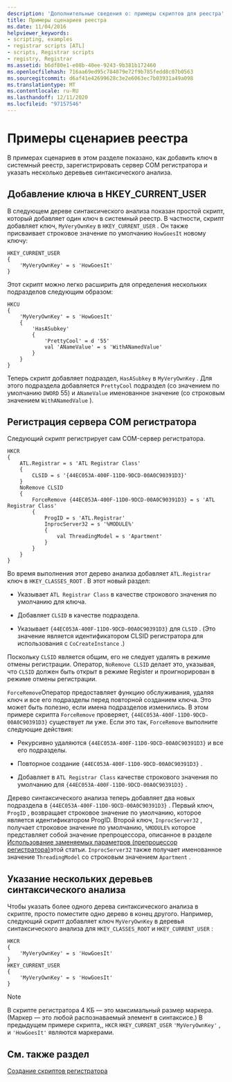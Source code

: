 ```yaml
---
description: 'Дополнительные сведения о: примеры скриптов для реестра'
title: Примеры сценариев реестра
ms.date: 11/04/2016
helpviewer_keywords:
- scripting, examples
- registrar scripts [ATL]
- scripts, Registrar scripts
- registry, Registrar
ms.assetid: b6df80e1-e08b-40ee-9243-9b381b172460
ms.openlocfilehash: 716aa69ed95c784079e72f9b785fedd8c07b0563
ms.sourcegitcommit: d6af41e42699628c3e2e6063ec7b03931a49a098
ms.translationtype: MT
ms.contentlocale: ru-RU
ms.lasthandoff: 12/11/2020
ms.locfileid: "97157546"
---
```

# <a name="registry-scripting-examples"></a>Примеры сценариев реестра

В примерах сценариев в этом разделе показано, как добавить ключ в системный реестр, зарегистрировать сервер COM регистратора и указать несколько деревьев синтаксического анализа.

## <a name="add-a-key-to-hkey_current_user"></a>Добавление ключа в HKEY_CURRENT_USER

В следующем дереве синтаксического анализа показан простой скрипт, который добавляет один ключ в системный реестр. В частности, скрипт добавляет ключ, `MyVeryOwnKey` в `HKEY_CURRENT_USER` . Он также присваивает строковое значение по умолчанию `HowGoesIt` новому ключу:

```rgs
HKEY_CURRENT_USER
{
    'MyVeryOwnKey' = s 'HowGoesIt'
}
```

Этот скрипт можно легко расширить для определения нескольких подразделов следующим образом:

```rgs
HKCU
{
    'MyVeryOwnKey' = s 'HowGoesIt'
    {
        'HasASubkey'
        {
            'PrettyCool' = d '55'
            val 'ANameValue' = s 'WithANamedValue'
        }
    }
}
```

Теперь скрипт добавляет подраздел, `HasASubkey` в `MyVeryOwnKey` . Для этого подраздела добавляется `PrettyCool` подраздел (со значением по умолчанию `DWORD` 55) и `ANameValue` именованное значение (со строковым значением `WithANamedValue` ).

## <a name="register-the-registrar-com-server"></a><a name="_atl_register_the_registrar_com_server"></a> Регистрация сервера COM регистратора

Следующий скрипт регистрирует сам COM-сервер регистратора.

```rgs
HKCR
{
    ATL.Registrar = s 'ATL Registrar Class'
    {
        CLSID = s '{44EC053A-400F-11D0-9DCD-00A0C90391D3}'
    }
    NoRemove CLSID
    {
        ForceRemove {44EC053A-400F-11D0-9DCD-00A0C90391D3} = s 'ATL Registrar Class'
        {
            ProgID = s 'ATL.Registrar'
            InprocServer32 = s '%MODULE%'
            {
                val ThreadingModel = s 'Apartment'
            }
        }
    }
}
```

Во время выполнения этот дерево анализа добавляет `ATL.Registrar` ключ в `HKEY_CLASSES_ROOT` . В этот новый раздел:

- Указывает `ATL Registrar Class` в качестве строкового значения по умолчанию для ключа.

- Добавляет `CLSID` в качестве подраздела.

- Указывает `{44EC053A-400F-11D0-9DCD-00A0C90391D3}` для `CLSID` . (Это значение является идентификатором CLSID регистратора для использования с `CoCreateInstance` .)

Поскольку `CLSID` является общим, его не следует удалять в режиме отмены регистрации. Оператор, `NoRemove CLSID` делает это, указывая, что `CLSID` должен быть открыт в режиме Register и проигнорирован в режиме отмены регистрации.

`ForceRemove`Оператор предоставляет функцию обслуживания, удаляя ключ и все его подразделы перед повторной созданием ключа. Это может быть полезно, если имена подразделов изменились. В этом примере скрипта `ForceRemove` проверяет, `{44EC053A-400F-11D0-9DCD-00A0C90391D3}` существует ли уже. Если это так, `ForceRemove` выполните следующие действия:

- Рекурсивно удаляются `{44EC053A-400F-11D0-9DCD-00A0C90391D3}` и все его подразделы.

- Повторное создание `{44EC053A-400F-11D0-9DCD-00A0C90391D3}` .

- Добавляет в `ATL Registrar Class` качестве строкового значения по умолчанию для `{44EC053A-400F-11D0-9DCD-00A0C90391D3}` .

Дерево синтаксического анализа теперь добавляет два новых подраздела в `{44EC053A-400F-11D0-9DCD-00A0C90391D3}` . Первый ключ, `ProgID` , возвращает строковое значение по умолчанию, которое является идентификатором ProgID. Второй ключ, `InprocServer32` , получает строковое значение по умолчанию, `%MODULE%` которое представляет собой значение препроцессора, описанное в разделе [Использование заменяемых параметров (препроцессор регистратора)](../atl/using-replaceable-parameters-the-registrar-s-preprocessor.md)этой статьи. `InprocServer32` также получает именованное значение `ThreadingModel` со строковым значением `Apartment` .

## <a name="specify-multiple-parse-trees"></a>Указание нескольких деревьев синтаксического анализа

Чтобы указать более одного дерева синтаксического анализа в скрипте, просто поместите одно дерево в конец другого. Например, следующий скрипт добавляет ключ `MyVeryOwnKey` в деревья синтаксического анализа для `HKEY_CLASSES_ROOT` и `HKEY_CURRENT_USER` :

```rgs
HKCR
{
    'MyVeryOwnKey' = s 'HowGoesIt'
}
HKEY_CURRENT_USER
{
    'MyVeryOwnKey' = s 'HowGoesIt'
}
```

> [!NOTE]
> В скрипте регистратора 4 КБ — это максимальный размер маркера. (Маркер — это любой распознаваемый элемент в синтаксисе.) В предыдущем примере скрипта,, `HKCR` `HKEY_CURRENT_USER` `'MyVeryOwnKey'` , и `'HowGoesIt'` являются маркерами.

## <a name="see-also"></a>См. также раздел

[Создание скриптов регистратора](../atl/creating-registrar-scripts.md)
